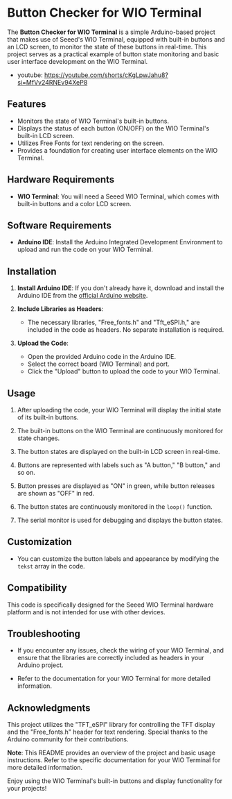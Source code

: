 # Button Checker for WIO Terminal

The **Button Checker for WIO Terminal** is a simple Arduino-based project that makes use of Seeed's WIO Terminal, equipped with built-in buttons and an LCD screen, to monitor the state of these buttons in real-time. This project serves as a practical example of button state monitoring and basic user interface development on the WIO Terminal.
- youtube: https://youtube.com/shorts/cKgLpwJahu8?si=MfVv24RNEv94XeP8

## Features

- Monitors the state of WIO Terminal's built-in buttons.
- Displays the status of each button (ON/OFF) on the WIO Terminal's built-in LCD screen.
- Utilizes Free Fonts for text rendering on the screen.
- Provides a foundation for creating user interface elements on the WIO Terminal.

## Hardware Requirements

- **WIO Terminal**: You will need a Seeed WIO Terminal, which comes with built-in buttons and a color LCD screen.

## Software Requirements

- **Arduino IDE**: Install the Arduino Integrated Development Environment to upload and run the code on your WIO Terminal.

## Installation

1. **Install Arduino IDE**: If you don't already have it, download and install the Arduino IDE from the [official Arduino website](https://www.arduino.cc/en/software).

2. **Include Libraries as Headers**:
   - The necessary libraries, "Free_fonts.h" and "Tft_eSPI.h," are included in the code as headers. No separate installation is required.

3. **Upload the Code**:
   - Open the provided Arduino code in the Arduino IDE.
   - Select the correct board (WIO Terminal) and port.
   - Click the "Upload" button to upload the code to your WIO Terminal.

## Usage

1. After uploading the code, your WIO Terminal will display the initial state of its built-in buttons.

2. The built-in buttons on the WIO Terminal are continuously monitored for state changes.

3. The button states are displayed on the built-in LCD screen in real-time.

4. Buttons are represented with labels such as "A button," "B button," and so on.

5. Button presses are displayed as "ON" in green, while button releases are shown as "OFF" in red.

6. The button states are continuously monitored in the `loop()` function.

7. The serial monitor is used for debugging and displays the button states.

## Customization

- You can customize the button labels and appearance by modifying the `tekst` array in the code.

## Compatibility

This code is specifically designed for the Seeed WIO Terminal hardware platform and is not intended for use with other devices.

## Troubleshooting

- If you encounter any issues, check the wiring of your WIO Terminal, and ensure that the libraries are correctly included as headers in your Arduino project.

- Refer to the documentation for your WIO Terminal for more detailed information.

## Acknowledgments

This project utilizes the "TFT_eSPI" library for controlling the TFT display and the "Free_fonts.h" header for text rendering. Special thanks to the Arduino community for their contributions.

**Note**: This README provides an overview of the project and basic usage instructions. Refer to the specific documentation for your WIO Terminal for more detailed information.

Enjoy using the WIO Terminal's built-in buttons and display functionality for your projects!
